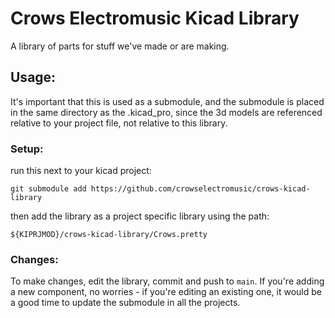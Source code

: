 # Crows Electromusic Kicad Library

A library of parts for stuff we've made or are making.

## Usage:

It's important that this is used as a submodule, and the submodule is placed in the same directory as the .kicad_pro, since the 3d models are referenced relative to your project file, not relative to this library.

### Setup:

run this next to your kicad project:

    git submodule add https://github.com/crowselectromusic/crows-kicad-library

then add the library as a project specific library using the path:

    ${KIPRJMOD}/crows-kicad-library/Crows.pretty

### Changes:

To make changes, edit the library, commit and push to `main`. If you're adding a new component, no worries - if you're editing an existing one, it would be a good time to update the submodule in all the projects.

